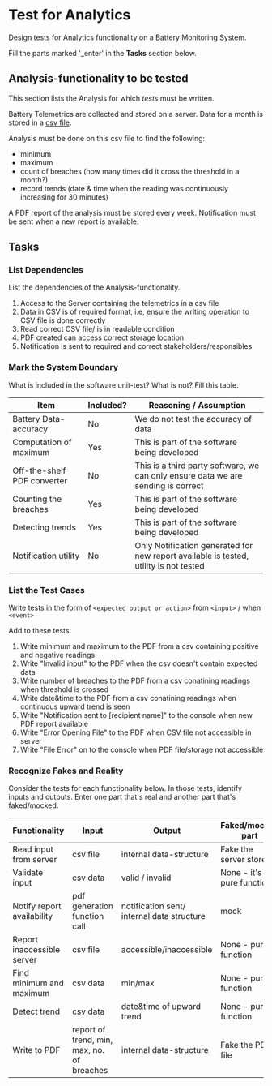 # Test for Analytics

Design tests for Analytics functionality on a Battery Monitoring System.

Fill the parts marked '_enter' in the **Tasks** section below.

## Analysis-functionality to be tested

This section lists the Analysis for which _tests_ must be written.

Battery Telemetrics are collected and stored on a server.
Data for a month is stored in a [csv file](https://en.wikipedia.org/wiki/Comma-separated_values).

Analysis must be done on this csv file to find the following:
- minimum
- maximum
- count of breaches (how many times did it cross the threshold in a month?)
- record trends (date & time when the reading was continuously increasing for 30 minutes)

A PDF report of the analysis must be stored every week.
Notification must be sent when a new report is available.

## Tasks

### List Dependencies

List the dependencies of the Analysis-functionality.

1. Access to the Server containing the telemetrics in a csv file
2. Data in CSV is of required format, i.e, ensure the writing operation to CSV file is done correctly 
3. Read correct CSV file/ is in readable condition
4. PDF created can access correct storage location
5. Notification is sent to required and correct stakeholders/responsibles

### Mark the System Boundary

What is included in the software unit-test? What is not? Fill this table.

| Item                      | Included?     | Reasoning / Assumption
|---------------------------|---------------|---
Battery Data-accuracy       | No            | We do not test the accuracy of data
Computation of maximum      | Yes           | This is part of the software being developed
Off-the-shelf PDF converter | No            | This is a third party software, we can only ensure data we are sending is correct
Counting the breaches       | Yes           | This is part of the software being developed
Detecting trends            | Yes           | This is part of the software being developed
Notification utility        | No            | Only Notification generated for new report available is tested, utility is not tested

### List the Test Cases 

Write tests in the form of `<expected output or action>` from `<input>` / when `<event>`

Add to these tests:

1. Write minimum and maximum to the PDF from a csv containing positive and negative readings
2. Write "Invalid input" to the PDF when the csv doesn't contain expected data
3. Write number of breaches to the PDF from a csv conatining readings when threshold is crossed
4. Write date&time to the PDF from a csv conatining readings when continuous upward trend is seen
5. Write "Notification sent to [recipient name]" to the console when new PDF report available
6. Write "Error Opening File" to the PDF when CSV file not accessible in server 
7. Write "File Error" on to the console when PDF file/storage not accessible


### Recognize Fakes and Reality

Consider the tests for each functionality below.
In those tests, identify inputs and outputs.
Enter one part that's real and another part that's faked/mocked.

| Functionality            | Input        | Output                      | Faked/mocked part
|--------------------------|--------------|-----------------------------|---
Read input from server     | csv file     | internal data-structure     | Fake the server store
Validate input             | csv data     | valid / invalid             | None - it's a pure function
Notify report availability | pdf generation function call |notification sent/ internal data structure              | mock
Report inaccessible server | csv file |accessible/inaccessible             | None - pure function
Find minimum and maximum   | csv data | min/max              |None - pure function
Detect trend               |csv data | date&time of upward trend               | None - pure function
Write to PDF               |report of trend, min, max, no. of breaches |internal data-structure               | Fake the PDF file
